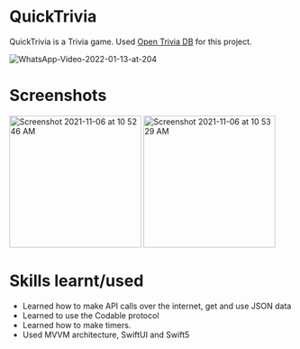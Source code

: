 # QuickTrivia
QuickTrivia is a Trivia game. Used [Open Trivia DB](https://opentdb.com/api_config.php) for this project. 


![WhatsApp-Video-2022-01-13-at-204](https://user-images.githubusercontent.com/80636783/149294826-4bb47a7f-2514-43a7-8639-dbf10e717fb9.gif)


# Screenshots


<img width="234" alt="Screenshot 2021-11-06 at 10 52 46 AM" src="https://user-images.githubusercontent.com/80636783/140599013-0a47a7f1-21ab-43dd-8e6a-fb904473641d.png">

<img width="234" alt="Screenshot 2021-11-06 at 10 53 29 AM" src="https://user-images.githubusercontent.com/80636783/140599028-0b134a15-1b0e-4cdb-9e79-70f6c92a8620.png">

# Skills learnt/used
* Learned how to make API calls over the internet, get and use JSON data
* Learned to use the Codable protocol
* Learned how to make timers. 
* Used MVVM architecture, SwiftUI and Swift5 
